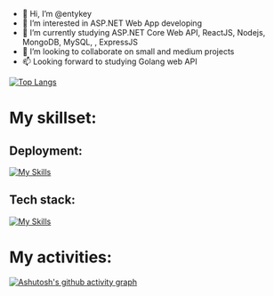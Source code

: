 - 👋 Hi, I’m @entykey
- 👀 I’m interested in ASP.NET Web App developing
- 🌱 I’m currently studying ASP.NET Core Web API, ReactJS, Nodejs, MongoDB, MySQL, , ExpressJS
- 💞️ I’m looking to collaborate on small and medium projects
- 📫 Looking forward to studying Golang web API


[![Top Langs](https://github-readme-stats.vercel.app/api/top-langs/?username=entykey&layout=compact&langs_count=12&theme=vision-friendly-dark)](https://github.com/anuraghazra/github-readme-stats)



# My skillset:
## Deployment:
[![My Skills](https://skillicons.dev/icons?i=aws,azure,netlify,heroku&perline=6)](https://skillicons.dev)

## Tech stack:
[![My Skills](https://skillicons.dev/icons?i=react,dotnet,mongodb,materialui,bootstrap,cs,codepen,js,ts,nodejs,express&perline=6)](https://skillicons.dev)
<!---
entykey/entykey is a ✨ special ✨ repository because its `README.md` (this file) appears on your GitHub profile.
You can click the Preview link to take a look at your changes.
--->
# My activities:
[![Ashutosh's github activity graph](https://github-readme-activity-graph.cyclic.app/graph?username=entykey&bg_color=fffff0&color=708090&line=24292e&point=24292e&area=true&hide_border=true)](https://github.com/ashutosh00710/github-readme-activity-graph)
